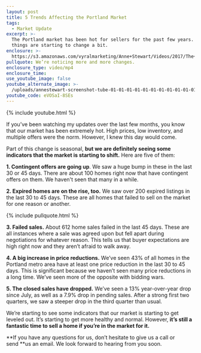 ```yaml
---
layout: post
title: 5 Trends Affecting the Portland Market
tags:
  - Market Update
excerpt: >-
  The Portland market has been hot for sellers for the past few years. Now
  things are starting to change a bit.
enclosure: >-
  https://s3.amazonaws.com/vyralmarketing/Anne+Stewart/Videos/2017/The+Market+Is+Changing+-+Oregon+Real+Estate+Agent.mp4
pullquote: We’re noticing more and more changes.
enclosure_type: video/mp4
enclosure_time:
use_youtube_image: false
youtube_alternate_image: >-
  /uploads/annestewart-screenshot-tube-01-01-01-01-01-01-01-01-01-01-01-01-01-01-01-01-01-01-01.jpg
youtube_code: eVOSaI-8SEs
---
```



{% include youtube.html %}

If you’ve been watching my updates over the last few months, you know that our market has been extremely hot. High prices, low inventory, and multiple offers were the norm. However, I knew this day would come.

Part of this change is seasonal, **but we are definitely seeing some indicators that the market is starting to shift.** Here are five of them:

**1. Contingent offers are going up**. We saw a huge bump in these in the last 30 or 45 days. There are about 100 homes right now that have contingent offers on them. We haven't seen that many in a while.

**2. Expired homes are on the rise, too.** We saw over 200 expired listings in the last 30 to 45 days. These are all homes that failed to sell on the market for one reason or another.

{% include pullquote.html %}

**3. Failed sales.** About 612 home sales failed in the last 45 days. These are all instances where a sale was agreed upon but fell apart during negotiations for whatever reason. This tells us that buyer expectations are high right now and they aren’t afraid to walk away.

**4. A big increase in price reductions.** We’ve seen 43% of all homes in the Portland metro area have at least one price reduction in the last 30 to 45 days. This is significant because we haven’t seen many price reductions in a long time. We’ve seen more of the opposite with bidding wars.

**5. The closed sales have dropped.** We’ve seen a 13% year-over-year drop since July, as well as a 7.9% drop in pending sales. After a strong first two quarters, we saw a steeper drop in the third quarter than usual.

We’re starting to see some indicators that our market is starting to get leveled out. It’s starting to get more healthy and normal. However, **it’s still a fantastic time to sell a home if you’re in the market for it.**

**If you have any questions for us, don’t hesitate to give us a call or send&nbsp;**us an email. We look forward to hearing from you soon.